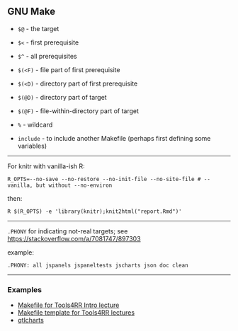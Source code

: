 ## GNU Make

- `$@` - the target
- `$<` - first prerequisite
- `$^` - all prerequisites
- `$(<F)` - file part of first prerequisite
- `$(<D)` - directory part of first prerequisite
- `$(@D)` - directory part of target
- `$(@F)` - file-within-directory part of target
- `%` - wildcard

- `include` - to include another Makefile (perhaps first defining some variables)

---

For knitr with vanilla-ish R:

```
R_OPTS=--no-save --no-restore --no-init-file --no-site-file # --vanilla, but without --no-environ
```

then:

```
R $(R_OPTS) -e 'library(knitr);knit2html("report.Rmd")'
```

---

`.PHONY` for indicating not-real targets; see <https://stackoverflow.com/a/7081747/897303>

example:

```
.PHONY: all jspanels jspaneltests jscharts json doc clean
```

---

### Examples

- [Makefile for Tools4RR Intro lecture](https://github.com/kbroman/Tools4RR/blob/master/01_Intro/Makefile)
- [Makefile template for Tools4RR lectures](https://github.com/kbroman/Tools4RR/blob/master/MakeSrc_lectures.mk)
- [qtlcharts](https://github.com/kbroman/qtlcharts/blob/master/Makefile)
